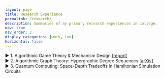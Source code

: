 ```yaml
---
layout: page
title: Research Experience
permalink: /research/
description: Summaries of my primary research experiences in college. 
nav: true
nav_order: 2
display_categories: [work, fun]
horizontal: false
---
```


<div class="projects-container">
  <!-- Project 1 -->
  <div class="project">
    <div class="project-header" id="project-matroids">
      <span class="triangle" onclick="toggleDetails(this)">▶</span>
      <span class="project-title">1. Algorithmic Game Theory & Mechanism Design <a href="../assets/pdf/JP_AryaMaheshwari.pdf" target="_blank">[report]</a></span>
    </div>
    <div class="details" style="display: none;">
      <p>I've worked on two main projects in this area with Prof. Matt Weinberg.</p>
      <!-- <br style="line-height:5px;"/> -->
      <h5> <b>Junior Paper: Matroid Prophet Inequalities</b> <a href="../assets/pdf/JP_AryaMaheshwari.pdf" target="_blank">[link]</a></h5>
      <p> For my Junior Paper at Princeton, I studied new lower bound constructions for the <i> matroid intersection 
      </i> prophet inequality problem. Prophet inequalities are a class of online selection problems that ask how well an agent choosing online from a sequence of items, under some set of feasibility constraints, can approximate the offline optimal feasible subset of items. 
      <!-- The <i> approximation ratio </i> is the ratio of the offline optimal value to what the online agent can achieve, and the goal in a prophet inequality is to determine how large this can be. --> 
      The prophet inequality for matroid intersection constraints is a decade-old open problem, with an asymptotic gap between linear upper bounds and roughly-square-root lower bounds on the approximation ratio, and what's especially intriguing is that the existing lower bound construction satisfies many special conditions that need not hold in general—yet no alternate constructions have been explored.</p> 
      <!-- <br style="line-height:3px;"/> -->
      <p>
      My research thus focused on investigating whether new generalization of the existing construction could improve the lower bound, leveraging tools from combinatorics, probability, and linear algebra given the diverse characterizations of matroids. I proved a number of new results that <i> rule out </i>  generalizations and new constructions from improving the lower bound, providing new insights into the substructure of the existing hardness construction and narrowing down which directions are most promising for the future.
      </p> 
      <h5> <b> Senior Thesis: Sample Complexity of Blackbox Reductions in Mechanism Design </b> </h5>
      <p> I'm now working on a senior thesis on improving the sample complexity of the blackbox reductions in in auction mechanisms for additive buyers. Existing reductions are based on the so-called <i> replica-surrogate bipartite matching </i> procedure, which requires exponentially-many samples from input distributions. Our work shows that under additional structural assumptions (in particular, for additive buyers over independent items), we can improve to polynomial sample complexity via a new variant of replica-surrogate matching. Stay tuned for our formal results!</p>
    </div>
  </div>
  <div class="project">
    <div class="project-header" id="project-graphs">
      <span class="triangle" onclick="toggleDetails(this)">▶</span>
      <span class="project-title">2. Algorithmic Graph Theory: Hypergraphic Degree Sequences <a href="https://arxiv.org/abs/2411.19049" target="_blank">[arXiv]</a></span>
    </div>
    <div class="details" style="display: none;">
      <p> I worked on this project with Prof. István Miklós (Rényi Institute) and two other students while at the Budapest Semesters in Mathematics. We studied the <i>degree sequence graphicality</i> problem for 3-uniform hypergraphs, which asks whether a given degree sequence is realized by a 3-uniform hypergraph. We proved a <i> dichotomy theorem </i> on the complexity of this decision problem over all possible degree intervals, showing that the problem is either solvable in linear time (very easily) or NP-complete (and characterizing exactly when each case happens).</p>
      <p><b>Publication</b>: In submission to Journal of Combinatorial Theory. Upcoming presentation at Joint Mathematics Meeting 2025. Preprint on arXiv <a href="https://arxiv.org/abs/2411.19049" target="_blank">here</a></p>
    </div>
  </div>
  <div class="project">
    <div class="project-header" id="project-qc">
      <span class="triangle" onclick="toggleDetails(this)">▶</span>
      <span class="project-title">3. Quantum Computing: Space-Depth Tradeoffs in Hamiltonian Simulation Circuits</span>
    </div>
    <div class="details" style="display: none;">
      <p> I worked on both theoretical research and implementations for new quantum compilation algorithms at IBM Quantum with Dr. Ali Javadi-Abhari. I proved a new result on the <i>space-depth tradeoff</i> between additional qubits and additional depth in parity synthesis for Hamiltonian simulation circuits. Specifically, I devised a new algorithmic framework for extending the block algorithm for isometry synthesis of <a href="https://arxiv.org/pdf/2201.06380">de Brugière et al.</a> in a way that enables finer-grained control of the space-depth tradeoff than previously possible, by leveraging additional ancilla to proportionally parallelize the existing computations.</p>
      <p> <b>Publication:</b> Paper on theoretical results currently being drafted. Code used for benchmarks in another recent <a href="https://arxiv.org/pdf/2404.03280">paper</a>.</p>
    </div>
  </div>
  <!-- Repeat for other projects -->
</div>

<script>
  function toggleDetails(triangle) {
    const details = triangle.parentElement.nextElementSibling; // Get the details section
    const isOpen = details.style.display === "block";

    // Toggle details visibility
    details.style.display = isOpen ? "none" : "block";

    // Rotate the triangle
    if (isOpen) {
      triangle.classList.remove("open");
    } else {
      triangle.classList.add("open");
    }
  }
</script>